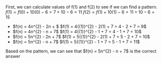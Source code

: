 First, we can calculate values of f$(1)$ and f$(2)$ to see if we can find a pattern. 
$f(1) = f(0) + 10(0) - 6 = 7 + 10 - 6 = 11$ 
$f(2) = f(1) + 10(1) - 6 = 11 + 10 - 6 = 15$
<ul>
<li> $f(n) = 4n^{2} - 2n + $
	      $f(1) = 4{(1)}^{2} - 2(1) + 7 = 4 - 2 + 7 = 9$
<li> $f(n) = 4n^{2} - n + 7$
$f(1) = 4{(1)}^{2} - 1 + 7 = 4 - 1 + 7 = 10$
<li> $f(n) = 5n^{2} - 2n + 7$
$f(1) = 5{(1)}^{2} - 2(1) + 7 = 5 - 2 + 7 = 10$
<li> $f(n) = 5n^{2} - n + 7$
$f(1) = 5{(1)}^{2} - 1 + 7 = 5 - 1 + 7 = 11$
</ul>
Based on the pattern, we can see that $f(n) = 5n^{2} - n + 7$ is the correct answer
